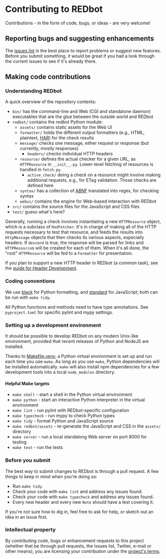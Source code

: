
# Contributing to REDbot

Contributions - in the form of code, bugs, or ideas - are very welcome!

## Reporting bugs and suggesting enhancements

The [issues list](https://github.com/mnot/redbot/issues) is the best place to report
problems or suggest new features. Before you submit something, it would be great if you had a look
through the current issues to see if it's already there.


## Making code contributions

### Understanding REDbot

A quick overview of the repository contents:

* `bin/` has the command-line and Web (CGI and standalone daemon) executables that are the glue between the outside world and REDbot
* `redbot/` contains the redbot Python module:
  * `assets/` contains static assets for the Web UI
  * `formatter/` holds the different output formatters (e.g., HTML, plaintext, [HAR](http://www.softwareishard.com/blog/har-12-spec/)) for the check results
  * `message/` checks one message, either request or response (but currently, mostly responses)
    * `headers/` checks individual HTTP headers
  * `resource/` defines the actual checker for a given URL, as `HTTPResource` in `__init__.py`. Lower-level fetching of resources is handled in `fetch.py`.
    * `active_check/` doing a check on a resource might involve making additional requests, e.g., for ETag validation. Those checks are defined here
  * `syntax/` has a collection of [ABNF](https://tools.ietf.org/html/rfc5234) translated into regex, for checking syntax
  * `webui/` contains the engine for Web-based interaction with REDbot
* `src/` contains the source files for the JavaScript and CSS files
* `test/` guess what's here?

Generally, running a check involves instantiating a new `HTTPResource` object, which is a subclass
of `RedFetcher`. It's in charge of making all of the HTTP requests necessary to test that resource,
and feeds the results into `HttpMessage` objects that then checks its various aspects, especially
headers. If `descend` is true, the response will be parsed for links and `HTTPResource`s will be
created for each of them. When it's all done, the "root" `HTTPResource` will be fed to a
`Formatter` for presentation.

If you plan to support a new HTTP header in REDbot (a common task), see the [guide for Header
Development](https://github.com/mnot/redbot/blob/master/redbot/message/headers/README.md).


### Coding conventions

We use [black](https://pypi.org/project/black/) for Python formatting, and [standard](https://standardjs.com) for JavaScript; both can be run with `make tidy`.

All Python functions and methods need to have type annotations. See `pyproject.toml` for specific pylint and mypy settings.


### Setting up a development environment

It should be possible to develop REDbot on any modern Unix-like environment, provided that recent releases of Python and NodeJS are installed.

Thanks to [Makefile.venv](https://github.com/sio/Makefile.venv), a Python virtual environment is set up and run each time you use `make`. As long as you use `make`, Python dependencies will be installed automatically. `make` will also install npm dependencies for a few development tools into a local `node_modules` directory.


#### Helpful Make targets

* `make shell` - start a shell in the Python virtual environment
* `make python` - start an interactive Python interpreter in the virtual environment
* `make lint` - run pylint with REDbot-specific configuration
* `make typecheck` - run mypy to check Python types
* `make tidy` - format Python and JavaScript source
* `make redbot/assets` - re-generate the JavaScript and CSS in the `assets/` directory
* `make server` - run a local standalong Web server on port 8000 for testing
* `make test` - run the tests


### Before you submit

The best way to submit changes to REDbot is through a pull request. A few things to keep in mind when you're doing so:

* Run `make tidy`.
* Check your code with `make lint` and address any issues found.
* Check your code with `make typecheck` and address any issues found.
* Every new header and every new `Note` should have a test covering it.

If you're not sure how to dig in, feel free to ask for help, or sketch out an idea in an issue
first.


### Intellectual property

By contributing code, bugs or enhancement requests to this project (whether that be through pull requests, the issues list, Twitter, e-mail or other means), you are licensing your contribution under the [project's terms](LICENSE.md).
